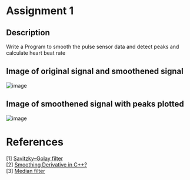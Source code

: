 # Assignment 1

## Description
Write a Program to smooth the pulse sensor data and detect peaks and calculate heart beat rate

## Image of original signal and smoothened signal 
![image](https://user-images.githubusercontent.com/19650574/35195199-093f7dc0-fee6-11e7-8996-bb3f5530a649.png)

## Image of smoothened signal with peaks plotted
![image](https://user-images.githubusercontent.com/19650574/35195213-3ba395f8-fee6-11e7-82a0-e7f2820d3a80.png)

# References
[1] [Savitzky–Golay filter](https://en.wikipedia.org/wiki/Savitzky%E2%80%93Golay_filter#Appendix)<br>
[2] [Smoothing Derivative in C++?](http://www.cplusplus.com/forum/general/105692/)<br>
[3] [Median filter](https://en.wikipedia.org/wiki/Median_filter)<br>
